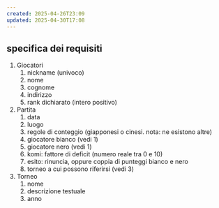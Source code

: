 ```yaml
---
created: 2025-04-26T23:09
updated: 2025-04-30T17:08
---
```

## specifica dei requisiti
1) Giocatori
	1) nickname (univoco)
	2) nome
	3) cognome
	4) indirizzo
	5) rank dichiarato (intero positivo)
2) Partita
	1) data
	2) luogo
	3) regole di conteggio (giapponesi o cinesi. nota: ne esistono altre)
	4) giocatore bianco (vedi 1)
	5) giocatore nero (vedi 1)
	6) komi: fattore di deficit (numero reale tra 0 e 10)
	7) esito: rinuncia, oppure coppia di punteggi bianco e nero
	8) torneo a cui possono riferirsi (vedi 3)
3) Torneo
	1) nome
	2) descrizione testuale
	3) anno